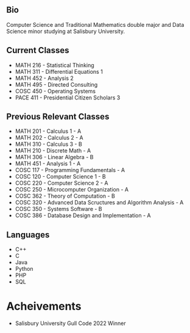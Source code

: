 ## Bio
Computer Science and Traditional Mathematics double major and Data Science minor studying at Salisbury University.

## Current Classes
- MATH 216 - Statistical Thinking
- MATH 311 - Differential Equations 1
- MATH 452 - Analysis 2
- MATH 495 - Directed Consulting
- COSC 450 - Operating Systems
- PACE 411 - Presidential Citizen Scholars 3

## Previous Relevant Classes
- MATH 201 - Calculus 1 - A
- MATH 202 - Calculus 2 - A
- MATH 310 - Calculus 3 - B
- MATH 210 - Discrete Math - A
- MATH 306 - Linear Algebra - B
- MATH 451 - Analysis 1 - A
- COSC 117 - Programming Fundamentals - A
- COSC 120 - Computer Science 1 - B
- COSC 220 - Computer Science 2 - A
- COSC 250 - Microcomputer Organization - A
- COSC 362 - Theory of Computation - B
- COSC 320 - Advanced Data Scructures and Algorithm Analysis - A
- COSC 350 - Systems Software - B
- COSC 386 - Database Design and Implementation - A

## Languages
- C++
- C
- Java
- Python
- PHP
- SQL

# Acheivements
- Salisbury University Gull Code 2022 Winner

